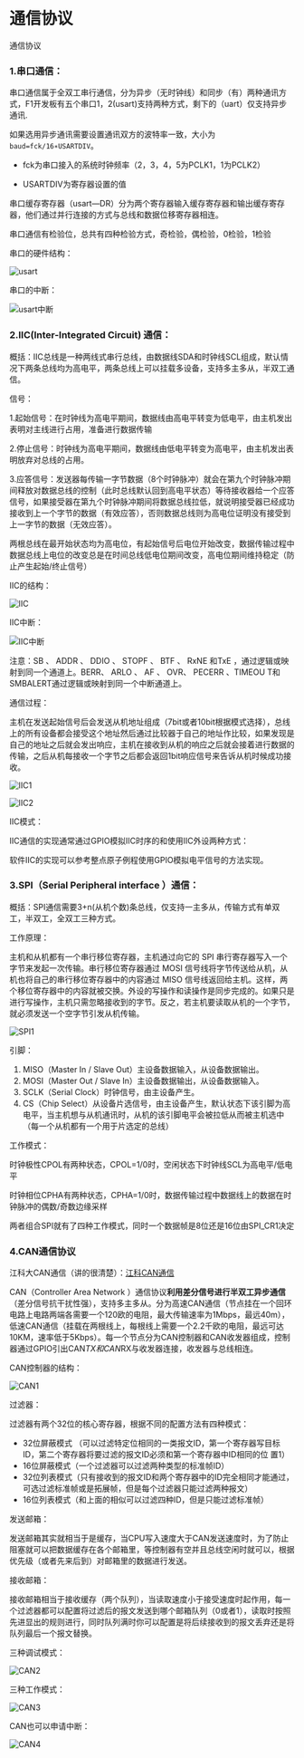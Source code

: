 # 通信协议

通信协议

### 1.串口通信：

串口通信属于全双工串行通信，分为异步（无时钟线）和同步（有）两种通讯方式，F1开发板有五个串口1，2(usart)支持两种方式，剩下的（uart）仅支持异步通讯.

如果选用异步通讯需要设置通讯双方的波特率一致，大小为`baud=fck/16∗USARTDIV`。

- fck为串口接入的系统时钟频率（2，3，4，5为PCLK1，1为PCLK2）

- USARTDIV为寄存器设置的值

串口缓存寄存器（usart—DR）分为两个寄存器输入缓存寄存器和输出缓存寄存器，他们通过并行连接的方式与总线和数据位移寄存器相连。

串口通信有检验位，总共有四种检验方式，奇检验，偶检验，0检验，1检验

串口的硬件结构：

![usart](https://pickingchip.github.io/%E5%B5%8C%E5%85%A5%E5%BC%8F/Stm32/Picture/usart.png)

串口的中断：

![usart中断](https://pickingchip.github.io/%E5%B5%8C%E5%85%A5%E5%BC%8F/Stm32/Picture/usart%E4%B8%AD%E6%96%AD.png)

### 2.IIC(Inter-Integrated Circuit) 通信：

概括：IIC总线是一种两线式串行总线，由数据线SDA和时钟线SCL组成，默认情况下两条总线均为高电平，两条总线上可以挂载多设备，支持多主多从，半双工通信。

信号：

1.起始信号：在时钟线为高电平期间，数据线由高电平转变为低电平，由主机发出表明对主线进行占用，准备进行数据传输

2.停止信号：时钟线为高电平期间，数据线由低电平转变为高电平，由主机发出表明放弃对总线的占用。

3.应答信号：发送器每传输一字节数据（8个时钟脉冲）就会在第九个时钟脉冲期间释放对数据总线的控制（此时总线默认回到高电平状态）等待接收器给一个应答信号，如果接受器在第九个时钟脉冲期间将数据总线拉低，就说明接受器已经成功接收到上一个字节的数据（有效应答），否则数据总线则为高电位证明没有接受到上一字节的数据（无效应答）。

两根总线在最开始状态均为高电位，有起始信号后电位开始改变，数据传输过程中数据总线上电位的改变总是在时间总线低电位期间改变，高电位期间维持稳定（防止产生起始/终止信号）

IIC的结构：

![IIC](https://pickingchip.github.io/%E5%B5%8C%E5%85%A5%E5%BC%8F/Stm32/Picture/IIC.png)

IIC中断：

![IIC中断](https://pickingchip.github.io/%E5%B5%8C%E5%85%A5%E5%BC%8F/Stm32/Picture/IIC%E4%B8%AD%E6%96%AD.png)

注意：SB 、 ADDR 、 DDIO 、 STOPF 、 BTF 、 RxNE 和TxE ，通过逻辑或映射到同一个通道上。BERR、 ARLO 、 AF 、 OVR、 PECERR 、TIMEOU T和 SMBALERT通过逻辑或映射到同一个中断通道上。

通信过程：

主机在发送起始信号后会发送从机地址组成（7bit或者10bit根据模式选择），总线上的所有设备都会接受这个地址然后通过比较器于自己的地址作比较，如果发现是自己的地址之后就会发出响应，主机在接收到从机的响应之后就会接着进行数据的传输，之后从机每接收一个字节之后都会返回1bit响应信号来告诉从机时候成功接收。

![IIC1](https://pickingchip.github.io/%E5%B5%8C%E5%85%A5%E5%BC%8F/Stm32/Picture/IIC1.png)

![IIC2](https://pickingchip.github.io/%E5%B5%8C%E5%85%A5%E5%BC%8F/Stm32/Picture/IIC2.png)

IIC模式：

IIC通信的实现通常通过GPIO模拟IIC时序的和使用IIC外设两种方式：

软件IIC的实现可以参考整点原子例程使用GPIO模拟电平信号的方法实现。

### 3.SPI（Serial Peripheral interface ）通信：

概括：SPI通信需要3+n(从机个数)条总线，仅支持一主多从，传输方式有单双工，半双工，全双工三种方式。

工作原理：

主机和从机都有一个串行移位寄存器，主机通过向它的 SPI 串行寄存器写入一个字节来发起一次传输。串行移位寄存器通过 MOSI 信号线将字节传送给从机，从机也将自己的串行移位寄存器中的内容通过 MISO 信号线返回给主机。这样，两个移位寄存器中的内容就被交换。外设的写操作和读操作是同步完成的。如果只是进行写操作，主机只需忽略接收到的字节。反之，若主机要读取从机的一个字节，就必须发送一个空字节引发从机传输。

![SPI1](https://pickingchip.github.io/%E5%B5%8C%E5%85%A5%E5%BC%8F/Stm32/Picture/SPI1.png)

引脚：

1. MISO（Master In / Slave Out）主设备数据输入，从设备数据输出。
2. MOSI（Master Out / Slave In）主设备数据输出，从设备数据输入。
3. SCLK（Serial Clock）时钟信号，由主设备产生。
4. CS（Chip Select）从设备片选信号，由主设备产生，默认状态下该引脚为高电平，当主机想与从机通讯时，从机的该引脚电平会被拉低从而被主机选中（每一个从机都有一个用于片选定的总线）

工作模式：

时钟极性CPOL有两种状态，CPOL=1/0时，空闲状态下时钟线SCL为高电平/低电平

时钟相位CPHA有两种状态，CPHA=1/0时，数据传输过程中数据线上的数据在时钟脉冲的偶数/奇数边缘采样

两者组合SPI就有了四种工作模式，同时一个数据帧是8位还是16位由SPI_CR1决定

### 4.CAN通信协议

江科大CAN通信（讲的很清楚）：[江科CAN通信](https://www.bilibili.com/video/BV1vu4m1F7Gt/?spm_id_from=333.999.0.0)

CAN（Controller Area Network ）通信协议**利用差分信号进行半双工异步通信**（差分信号抗干扰性强），支持多主多从。分为高速CAN通信（节点挂在一个回环电路上电路两端各需要一个120欧的电阻，最大传输速率为1Mbps，最远40m），低速CAN通信（挂载在两根线上，每根线上需要一个2.2千欧的电阻，最远可达10KM，速率低于5Kbps）。每一个节点分为CAN控制器和CAN收发器组成，控制器通过GPIO引出CAN*TX和CAN*RX与收发器连接，收发器与总线相连。

CAN控制器的结构：

![CAN1](https://pickingchip.github.io/%E5%B5%8C%E5%85%A5%E5%BC%8F/Stm32/Picture/CAN1.png)

过滤器：

过滤器有两个32位的核心寄存器，根据不同的配置方法有四种模式：

- 32位屏蔽模式 （可以过滤特定位相同的一类报文ID，第一个寄存器写目标ID，第二个寄存器将要过滤的报文ID必须和第一个寄存器中ID相同的位 置1）
- 16位屏蔽模式（一个过滤器可以过滤两种类型的标准帧ID）
- 32位列表模式（只有接收到的报文ID和两个寄存器中的ID完全相同才能通过，可选过滤标准帧或是拓展帧，但是每个过滤器只能过滤两种报文）
- 16位列表模式（和上面的相似可以过滤四种ID，但是只能过滤标准帧）

发送邮箱：

发送邮箱其实就相当于是缓存，当CPU写入速度大于CAN发送速度时，为了防止阻塞就可以把数据缓存在各个邮箱里，等控制器有空并且总线空闲时就可以，根据优先级（或者先来后到）对邮箱里的数据进行发送。

接收邮箱：

接收邮箱相当于接收缓存（两个队列），当读取速度小于接受速度时起作用，每一个过滤器都可以配置将过滤后的报文发送到哪个邮箱队列（0或者1），读取时按照先进显出的规则进行，同时队列满时你可以配置是将后续接收到的报文丢弃还是将队列最后一个报文替换。

三种调试模式：

![CAN2](https://pickingchip.github.io/%E5%B5%8C%E5%85%A5%E5%BC%8F/Stm32/Picture/CAN2.png)

三种工作模式：

![CAN3](https://pickingchip.github.io/%E5%B5%8C%E5%85%A5%E5%BC%8F/Stm32/Picture/CAN3.png)

CAN也可以申请中断：

![CAN4](https://pickingchip.github.io/%E5%B5%8C%E5%85%A5%E5%BC%8F/Stm32/Picture/CAN4.png)